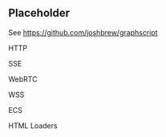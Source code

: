 ## Placeholder

See https://github.com/joshbrew/graphscript


HTTP

SSE

WebRTC

WSS

ECS

HTML Loaders